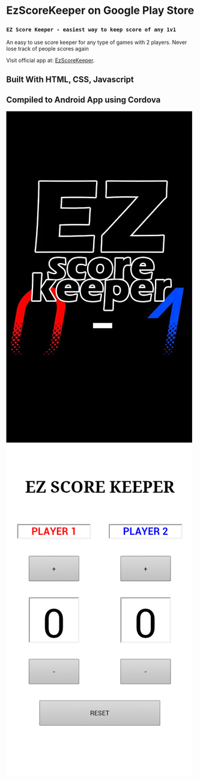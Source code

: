 # EzScoreKeeper on Google Play Store


### `EZ Score Keeper - easiest way to keep score of any 1v1`

An easy to use score keeper for any type of games with 2 players. Never lose track of people scores again

Visit official app at: [EzScoreKeeper](https://play.google.com/store/apps/details?id=com.phonegap.scorekeeper).


## Built With HTML, CSS, Javascript
## Compiled to Android App using Cordova

![Screenshot](https://raw.githubusercontent.com/lnsflive/EzScoreKeeper/master/ss1.webp)
![Screenshot](https://raw.githubusercontent.com/lnsflive/EzScoreKeeper/master/ss2.webp)
